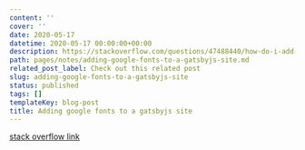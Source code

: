 ```yaml
---
content: ''
cover: ''
date: 2020-05-17
datetime: 2020-05-17 00:00:00+00:00
description: https://stackoverflow.com/questions/47488440/how-do-i-add-google-fonts-to-a-gatsby-site
path: pages/notes/adding-google-fonts-to-a-gatsbyjs-site.md
related_post_label: Check out this related post
slug: adding-google-fonts-to-a-gatsbyjs-site
status: published
tags: []
templateKey: blog-post
title: Adding google fonts to a gatsbyjs site
---
```


[stack overflow link](https://stackoverflow.com/questions/47488440/how-do-i-add-google-fonts-to-a-gatsby-site)